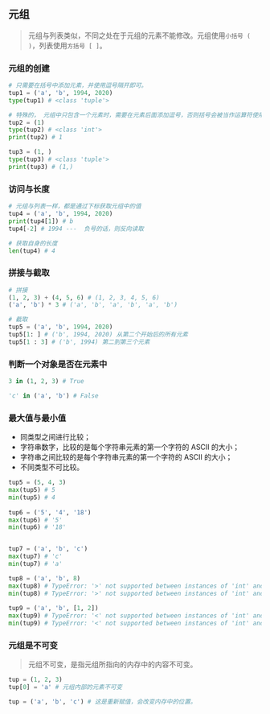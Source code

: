 ## 元组
> 元组与列表类似，不同之处在于元组的元素不能修改。元组使用`小括号 ( )`，列表使用`方括号 [ ]`。

### 元组的创建
```py
# 只需要在括号中添加元素，并使用逗号隔开即可。
tup1 = ('a', 'b', 1994, 2020)
type(tup1) # <class 'tuple'>

# 特殊的， 元组中只包含一个元素时，需要在元素后面添加逗号，否则括号会被当作运算符使用：
tup2 = (1)
type(tup2) # <class 'int'>
print(tup2) # 1  

tup3 = (1, )
type(tup3) # <class 'tuple'>
print(tup3) # (1,)
```

### 访问与长度
```py
# 元组与列表一样，都是通过下标获取元组中的值
tup4 = ('a', 'b', 1994, 2020)
print(tup4[1]) # b
tup4[-2] # 1994 ---  负号的话，则反向读取

# 获取自身的长度
len(tup4) # 4
```

### 拼接与截取
```py
# 拼接
(1, 2, 3) + (4, 5, 6) # (1, 2, 3, 4, 5, 6)
('a', 'b') * 3 # ('a', 'b', 'a', 'b', 'a', 'b')

# 截取
tup5 = ('a', 'b', 1994, 2020)
tup5[1: ] # ('b', 1994, 2020) 从第二个开始后的所有元素
tup5[1 : 3] # ('b', 1994) 第二到第三个元素
```

### 判断一个对象是否在元素中
```py
3 in (1, 2, 3) # True

'c' in ('a', 'b') # False
```

### 最大值与最小值
* 同类型之间进行比较；
* 字符串数字，比较的是每个字符串元素的第一个字符的 ASCII 的大小；
* 字符串之间比较的是每个字符串元素的第一个字符的 ASCII 的大小；
* 不同类型不可比较。
```py
tup5 = (5, 4, 3)
max(tup5) # 5
min(tup5) # 4
 
tup6 = ('5', '4', '18')
max(tup6) # '5'
min(tup6) # '18'


tup7 = ('a', 'b', 'c')
max(tup7) # 'c'
min(tup7) # 'a'

tup8 = ('a', 'b', 8)
max(tup8) # TypeError: '>' not supported between instances of 'int' and 'str'
min(tup8) # TypeError: '>' not supported between instances of 'int' and 'str'
 
tup9 = ('a', 'b', [1, 2])
max(tup9) # TypeError: '<' not supported between instances of 'int' and 'str'
min(tup9) # TypeError: '<' not supported between instances of 'int' and 'str'
```

### 元组是不可变
> 元组不可变，是指元组所指向的内存中的内容不可变。
```py
tup = (1, 2, 3)
tup[0] = 'a' # 元组内部的元素不可变

tup = ('a', 'b', 'c') # 这是重新赋值，会改变内存中的位置。
```